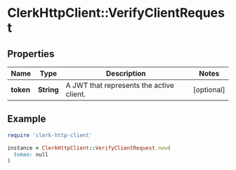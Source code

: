 # ClerkHttpClient::VerifyClientRequest

## Properties

| Name | Type | Description | Notes |
| ---- | ---- | ----------- | ----- |
| **token** | **String** | A JWT that represents the active client. | [optional] |

## Example

```ruby
require 'clerk-http-client'

instance = ClerkHttpClient::VerifyClientRequest.new(
  token: null
)
```

